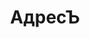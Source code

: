 --- 
title: "АдресЪ" 
site: "www.real-estate.crimea.ua" 
town: "Севастополь" 
tel: ["+38 (050) 424-64-14, +38 (0692) 55-72-37, 55-72-46, 55-60-16"] 
address: "Россия, АР Крым, г. Севастополь, ул. Нефёдова, 40." 
mail: "" 
--- 